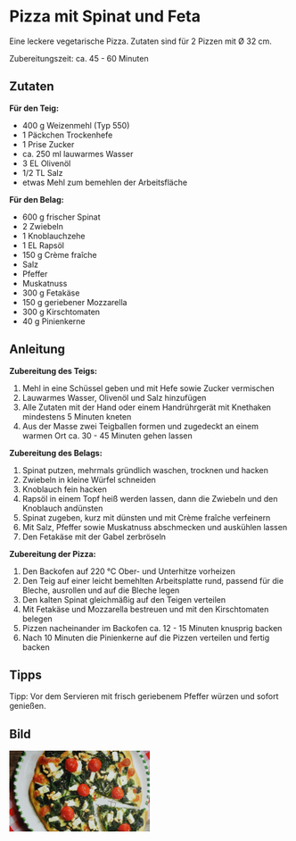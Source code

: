 # Pizza mit Spinat und Feta

Eine leckere vegetarische Pizza. Zutaten sind für 2 Pizzen mit Ø 32 cm.

Zubereitungszeit: ca. 45 - 60 Minuten

## Zutaten

**Für den Teig:**

* 400 g Weizenmehl (Typ 550)
* 1 Päckchen Trockenhefe
* 1 Prise Zucker
* ca. 250 ml lauwarmes Wasser
* 3 EL Olivenöl
* 1/2 TL Salz
* etwas Mehl zum bemehlen der Arbeitsfläche

**Für den Belag:**

- 600 g frischer Spinat
- 2 Zwiebeln
- 1 Knoblauchzehe
- 1 EL Rapsöl
- 150 g Crème fraîche
- Salz
- Pfeffer
- Muskatnuss
- 300 g Fetakäse
- 150 g geriebener Mozzarella
- 300 g Kirschtomaten
- 40 g Pinienkerne

## Anleitung

**Zubereitung des Teigs:**

1. Mehl in eine Schüssel geben und mit Hefe sowie Zucker vermischen
2. Lauwarmes Wasser, Olivenöl und Salz hinzufügen
3. Alle Zutaten mit der Hand oder einem Handrührgerät mit Knethaken mindestens 5 Minuten kneten
4. Aus der Masse zwei Teigballen formen und zugedeckt an einem warmen Ort ca. 30 - 45 Minuten gehen lassen

**Zubereitung des Belags:**

1. Spinat putzen, mehrmals gründlich waschen, trocknen und hacken
2. Zwiebeln in kleine Würfel schneiden
3. Knoblauch fein hacken
4. Rapsöl in einem Topf heiß werden lassen, dann die Zwiebeln und den Knoblauch andünsten
5. Spinat zugeben, kurz mit dünsten und mit Crème fraîche verfeinern
6. Mit Salz, Pfeffer sowie Muskatnuss abschmecken und auskühlen lassen
7. Den Fetakäse mit der Gabel zerbröseln

**Zubereitung der Pizza:**

1. Den Backofen auf 220 °C Ober- und Unterhitze vorheizen
2. Den Teig auf einer leicht bemehlten Arbeitsplatte rund, passend für die Bleche, ausrollen und auf die Bleche legen
3. Den kalten Spinat gleichmäßig auf den Teigen verteilen
4. Mit Fetakäse und Mozzarella bestreuen und mit den Kirschtomaten belegen
5. Pizzen nacheinander im Backofen ca. 12 - 15 Minuten knusprig backen
6. Nach 10 Minuten die Pinienkerne auf die Pizzen verteilen und fertig backen

## Tipps

Tipp: Vor dem Servieren mit frisch geriebenem Pfeffer würzen und sofort genießen.

## Bild

<img src="Bilder/Pizza_mit_Spinat_und_Feta.jpg" width="50%" align="left"/>